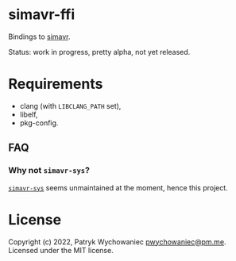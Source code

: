 # simavr-ffi

Bindings to [simavr](https://github.com/buserror/simavr).

Status: work in progress, pretty alpha, not yet released.

# Requirements

- clang (with `LIBCLANG_PATH` set),
- libelf,
- pkg-config.

## FAQ

### Why not `simavr-sys`?

[`simavr-sys`](https://github.com/dylanmckay/simavr-sim) seems unmaintained at
the moment, hence this project.

# License

Copyright (c) 2022, Patryk Wychowaniec <pwychowaniec@pm.me>.    
Licensed under the MIT license.
